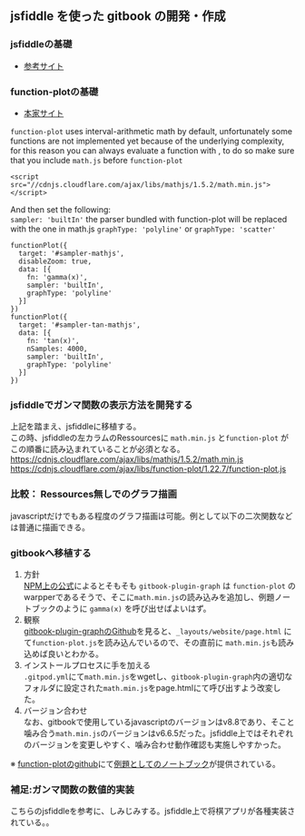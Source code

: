 ## jsfiddle を使った gitbook の開発・作成

### jsfiddleの基礎
- [参考サイト](https://digitalidentity.co.jp/blog/creative/how-to-jsfiddle.html)  

### function-plotの基礎
- [本家サイト](https://mauriciopoppe.github.io/function-plot/)  

`function-plot` uses interval-arithmetic math by default, unfortunately some functions are not implemented yet because of the underlying complexity, for this reason you can always evaluate a function with , to do so make sure that you include `math.js` before `function-plot`  
```
<script src="//cdnjs.cloudflare.com/ajax/libs/mathjs/1.5.2/math.min.js"></script>
```
And then set the following:  
`sampler: 'builtIn'` the parser bundled with function-plot will be replaced with the one in math.js
`graphType: 'polyline'` or `graphType: 'scatter'`  

```
functionPlot({
  target: '#sampler-mathjs',
  disableZoom: true,
  data: [{
    fn: 'gamma(x)',
    sampler: 'builtIn',
    graphType: 'polyline'
  }]
})
functionPlot({
  target: '#sampler-tan-mathjs',
  data: [{
    fn: 'tan(x)',
    nSamples: 4000,
    sampler: 'builtIn',
    graphType: 'polyline'
  }]
})
```
### jsfiddleでガンマ関数の表示方法を開発する
上記を踏まえ、jsfiddleに移植する。  
この時、jsfiddleの左カラムのRessourcesに `math.min.js` と`function-plot` がこの順番に読み込まれていることが必須となる。  
https://cdnjs.cloudflare.com/ajax/libs/mathjs/1.5.2/math.min.js  
https://cdnjs.cloudflare.com/ajax/libs/function-plot/1.22.7/function-plot.js  

<script async src="//jsfiddle.net/kfj5rxLb/1/embed/js,html,css,result/dark/"></script>

### 比較： Ressources無しでのグラフ描画  
javascriptだけでもある程度のグラフ描画は可能。例として以下の二次関数などは普通に描画できる。  
<script async src="//jsfiddle.net/oukzwr56/embed/js,html,css,result/dark/"></script>

### gitbookへ移植する
1. 方針  
[NPM上の公式](https://www.npmjs.com/package/gitbook-plugin-graph)によるとそもそも `gitbook-plugin-graph` は `function-plot` のwarpperであるそうで、そこに`math.min.js`の読み込みを追加し、例題ノートブックのように `gamma(x)` を呼び出せばよいはず。  
1. 観察  
[gitbook-plugin-graphのGithub](https://github.com/cjam/gitbook-plugin-graph)を見ると、`_layouts/website/page.html` にて`function-plot.js`を読み込んでいるので、その直前に `math.min.js`も読み込めば良いとわかる。
1. インストールプロセスに手を加える  
`.gitpod.yml`にて`math.min.js`をwgetし、`gitbook-plugin-graph`内の適切なフォルダに設定された`math.min.js`をpage.htmlにて呼び出すよう改変した。  
1. バージョン合わせ  
なお、gitbookで使用しているjavascriptのバージョンはv8.8であり、そこと噛み合う`math.min.js`のバージョンはv6.6.5だった。jsfiddle上ではそれぞれのバージョンを変更しやすく、噛み合わせ動作確認も実施しやすかった。  

※ [function-plotのgithub](https://github.com/mauriciopoppe/function-plot#instance--functionplotoptions)にて[例題としてのノートブック](https://github.com/mauriciopoppe/function-plot#instance--functionplotoptions)が提供されている。  


### 補足:ガンマ関数の数値的実装
こちらのjsfiddleを参考に、しみじみする。jsfiddle上で将棋アプリが各種実装されている。。
<script async src="//jsfiddle.net/mizarjp/j9k6143v/119/embed/"></script>